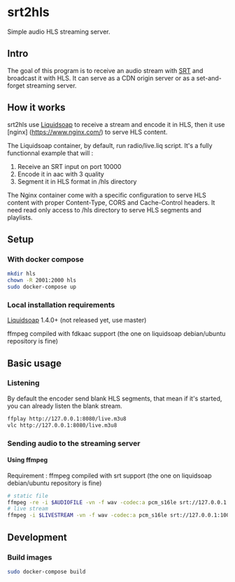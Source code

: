 # srt2hls

Simple audio HLS streaming server.

## Intro

The goal of this program is to receive an audio stream with [SRT](https://github.com/Haivision/srt) and broadcast it with HLS. It can serve as a CDN origin server or as a set-and-forget streaming server.

## How it works

srt2hls use [Liquidsoap](https://www.liquidsoap.info) to receive a stream and encode it in HLS, then it use [nginx] (https://www.nginx.com/) to serve HLS content.

The Liquidsoap container, by default, run radio/live.liq script. It's a fully functionnal example that will :
1. Receive an SRT input on port 10000
2. Encode it in aac with 3 quality
3. Segment it in HLS format in /hls directory

The Nginx container come with a specific configuration to serve HLS content with proper Content-Type, CORS and Cache-Control headers. It need read only access to /hls directory to serve HLS segments and playlists.

## Setup
### With docker compose
```bash
mkdir hls
chown -R 2001:2000 hls
sudo docker-compose up
```

### Local installation requirements

[Liquidsoap](https://www.liquidsoap.info) 1.4.0+ (not released yet, use master)

ffmpeg compiled with fdkaac support (the one on liquidsoap debian/ubuntu repository is fine)


## Basic usage

### Listening
By default the encoder send blank HLS segments, that mean if it's started, you can already listen the blank stream.

```bash
ffplay http://127.0.0.1:8080/live.m3u8
vlc http://127.0.0.1:8080/live.m3u8
```

### Sending audio to the streaming server

#### Using ffmpeg
Requirement : ffmpeg compiled with srt support (the one on liquidsoap debian/ubuntu repository is fine)

```bash
# static file
ffmpeg -re -i $AUDIOFILE -vn -f wav -codec:a pcm_s16le srt://127.0.0.1:10000
# live stream
ffmpeg -i $LIVESTREAM -vn -f wav -codec:a pcm_s16le srt://127.0.0.1:10000
```

## Development

### Build images
```bash
sudo docker-compose build
```

